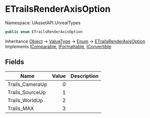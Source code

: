 # ETrailsRenderAxisOption

Namespace: UAssetAPI.UnrealTypes

```csharp
public enum ETrailsRenderAxisOption
```

Inheritance [Object](https://docs.microsoft.com/en-us/dotnet/api/system.object) → [ValueType](https://docs.microsoft.com/en-us/dotnet/api/system.valuetype) → [Enum](https://docs.microsoft.com/en-us/dotnet/api/system.enum) → [ETrailsRenderAxisOption](./uassetapi.unrealtypes.etrailsrenderaxisoption.md)<br>
Implements [IComparable](https://docs.microsoft.com/en-us/dotnet/api/system.icomparable), [IFormattable](https://docs.microsoft.com/en-us/dotnet/api/system.iformattable), [IConvertible](https://docs.microsoft.com/en-us/dotnet/api/system.iconvertible)

## Fields

| Name | Value | Description |
| --- | --: | --- |
| Trails_CameraUp | 0 |  |
| Trails_SourceUp | 1 |  |
| Trails_WorldUp | 2 |  |
| Trails_MAX | 3 |  |
